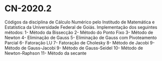 # CN-2020.2
Códigos da disciplina de Cálculo Numérico pelo Institudo de Matemática e Estatística da Universidade Federal de Goiás. Implementação dos seguintes métodos:
1- Método da Bissecção
2- Método do Ponto Fixo
3- Método de Newton 
4- Eliminação de Gauss
5- Eliminação de Gauss com Pivoteamento Parcial
6- Fatoração LU
7- Fatoração de Cholesky 
8- Método de Jacobi
9- Método de Gauss-Jacobi
9- Método de Gauss-Seidel
10- Método de Newton-Raphson
11- Método da secante
